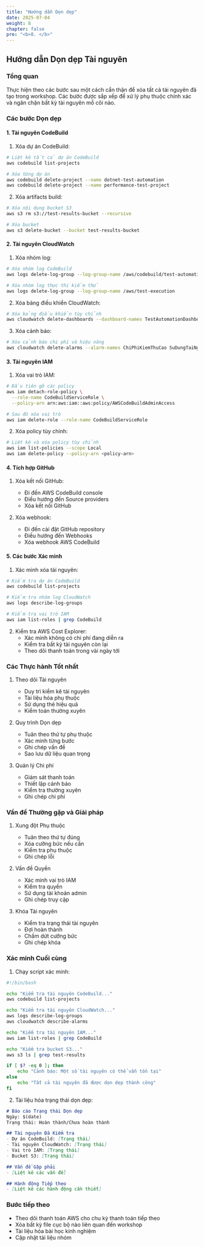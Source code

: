 ```yaml
---
title: "Hướng dẫn Dọn dẹp"
date: 2025-07-04
weight: 8
chapter: false
pre: "<b>8. </b>"
---
```


## Hướng dẫn Dọn dẹp Tài nguyên

### Tổng quan
Thực hiện theo các bước sau một cách cẩn thận để xóa tất cả tài nguyên đã tạo trong workshop. Các bước được sắp xếp để xử lý phụ thuộc chính xác và ngăn chặn bất kỳ tài nguyên mồ côi nào.

### Các bước Dọn dẹp

#### 1. Tài nguyên CodeBuild

1. Xóa dự án CodeBuild:
```bash
# Liệt kê tất cả dự án CodeBuild
aws codebuild list-projects

# Xóa từng dự án
aws codebuild delete-project --name dotnet-test-automation
aws codebuild delete-project --name performance-test-project
```

2. Xóa artifacts build:
```bash
# Xóa nội dung bucket S3
aws s3 rm s3://test-results-bucket --recursive

# Xóa bucket
aws s3 delete-bucket --bucket test-results-bucket
```

#### 2. Tài nguyên CloudWatch

1. Xóa nhóm log:
```bash
# Xóa nhóm log CodeBuild
aws logs delete-log-group --log-group-name /aws/codebuild/test-automation

# Xóa nhóm log thực thi kiểm thử
aws logs delete-log-group --log-group-name /aws/test-execution
```

2. Xóa bảng điều khiển CloudWatch:
```bash
# Xóa bảng điều khiển tùy chỉnh
aws cloudwatch delete-dashboards --dashboard-names TestAutomationDashboard
```

3. Xóa cảnh báo:
```bash
# Xóa cảnh báo chi phí và hiệu năng
aws cloudwatch delete-alarms --alarm-names ChiPhiKiemThuCao SuDungTaiNguyenCao
```

#### 3. Tài nguyên IAM

1. Xóa vai trò IAM:
```bash
# Đầu tiên gỡ các policy
aws iam detach-role-policy \
  --role-name CodeBuildServiceRole \
  --policy-arn arn:aws:iam::aws:policy/AWSCodeBuildAdminAccess

# Sau đó xóa vai trò
aws iam delete-role --role-name CodeBuildServiceRole
```

2. Xóa policy tùy chỉnh:
```bash
# Liệt kê và xóa policy tùy chỉnh
aws iam list-policies --scope Local
aws iam delete-policy --policy-arn <policy-arn>
```

#### 4. Tích hợp GitHub

1. Xóa kết nối GitHub:
   - Đi đến AWS CodeBuild console
   - Điều hướng đến Source providers
   - Xóa kết nối GitHub

2. Xóa webhook:
   - Đi đến cài đặt GitHub repository
   - Điều hướng đến Webhooks
   - Xóa webhook AWS CodeBuild

#### 5. Các bước Xác minh

1. Xác minh xóa tài nguyên:
```bash
# Kiểm tra dự án CodeBuild
aws codebuild list-projects

# Kiểm tra nhóm log CloudWatch
aws logs describe-log-groups

# Kiểm tra vai trò IAM
aws iam list-roles | grep CodeBuild
```

2. Kiểm tra AWS Cost Explorer:
   - Xác minh không có chi phí đang diễn ra
   - Kiểm tra bất kỳ tài nguyên còn lại
   - Theo dõi thanh toán trong vài ngày tới

### Các Thực hành Tốt nhất

1. Theo dõi Tài nguyên
   - Duy trì kiểm kê tài nguyên
   - Tài liệu hóa phụ thuộc
   - Sử dụng thẻ hiệu quả
   - Kiểm toán thường xuyên

2. Quy trình Dọn dẹp
   - Tuân theo thứ tự phụ thuộc
   - Xác minh từng bước
   - Ghi chép vấn đề
   - Sao lưu dữ liệu quan trọng

3. Quản lý Chi phí
   - Giám sát thanh toán
   - Thiết lập cảnh báo
   - Kiểm tra thường xuyên
   - Ghi chép chi phí

### Vấn đề Thường gặp và Giải pháp

1. Xung đột Phụ thuộc
   - Tuân theo thứ tự đúng
   - Xóa cưỡng bức nếu cần
   - Kiểm tra phụ thuộc
   - Ghi chép lỗi

2. Vấn đề Quyền
   - Xác minh vai trò IAM
   - Kiểm tra quyền
   - Sử dụng tài khoản admin
   - Ghi chép truy cập

3. Khóa Tài nguyên
   - Kiểm tra trạng thái tài nguyên
   - Đợi hoàn thành
   - Chấm dứt cưỡng bức
   - Ghi chép khóa

### Xác minh Cuối cùng

1. Chạy script xác minh:
```bash
#!/bin/bash

echo "Kiểm tra tài nguyên CodeBuild..."
aws codebuild list-projects

echo "Kiểm tra tài nguyên CloudWatch..."
aws logs describe-log-groups
aws cloudwatch describe-alarms

echo "Kiểm tra tài nguyên IAM..."
aws iam list-roles | grep CodeBuild

echo "Kiểm tra bucket S3..."
aws s3 ls | grep test-results

if [ $? -eq 0 ]; then
    echo "Cảnh báo: Một số tài nguyên có thể vẫn tồn tại"
else
    echo "Tất cả tài nguyên đã được dọn dẹp thành công"
fi
```

2. Tài liệu hóa trạng thái dọn dẹp:
```markdown
# Báo cáo Trạng thái Dọn dẹp
Ngày: $(date)
Trạng thái: Hoàn thành/Chưa hoàn thành

## Tài nguyên Đã Kiểm tra
- Dự án CodeBuild: [Trạng thái]
- Tài nguyên CloudWatch: [Trạng thái]
- Vai trò IAM: [Trạng thái]
- Bucket S3: [Trạng thái]

## Vấn đề Gặp phải
- [Liệt kê các vấn đề]

## Hành động Tiếp theo
- [Liệt kê các hành động cần thiết]
```

### Bước tiếp theo
- Theo dõi thanh toán AWS cho chu kỳ thanh toán tiếp theo
- Xóa bất kỳ file cục bộ nào liên quan đến workshop
- Tài liệu hóa bài học kinh nghiệm
- Cập nhật tài liệu nhóm
